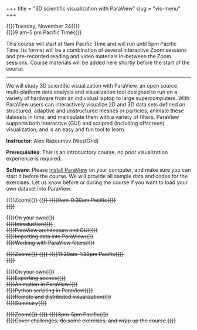 +++
title = "3D scientific visualization with ParaView"
slug = "vis-menu"
+++

{{<cor>}}Tuesday, November 24{{</cor>}}\
{{<cgr>}}9 am–5 pm Pacific Time{{</cgr>}}

This course will start at 9am Pacific Time and will run until 5pm Pacific Time. Its format will be a combination of
several interactive Zoom sessions and pre-recorded reading and video materials in-between the Zoom sessions. Course
materials will be added here shortly before the start of the course.

<!-- Please download a [ZIP file](https://owncloud.westgrid.ca/index.php/s/yG9xbsYLbLymvdZ/download) with the slides (single -->
<!-- PDF combining all chapters), sample datasets and scripts. -->

---

We will study 3D scientific visualization with ParaView, an open source, multi-platform data analysis and visualization
tool designed to run on a variety of hardware from an individual laptop to large supercomputers. With ParaView users can
interactively visualize 2D and 3D data sets defined on structured, adaptive and unstructured meshes or particles,
animate these datasets in time, and manipulate them with a variety of filters. ParaView supports both interactive (GUI)
and scripted (including offscreen) visualization, and is an easy and fun tool to learn.

**Instructor**: Alex Razoumov (WestGrid)

**Prerequisites**: This is an introductory course, no prior visualization experience is required.

**Software**: Please [install ParaView](https://www.paraview.org/download) on your computer, and make sure you can start
it before the course. We will provide all sample data and codes for the exercises. Let us know before or during the
course if you want to load your own dataset into ParaView.



{{<cor>}}Zoom{{</cor>}} {{<s>}} {{<cgr>}}9am-9:30am Pacific{{</cgr>}} \
{{<linktitle url="../vis1" text="Morning opening session">}}

{{<cbr>}}On your own{{</cbr>}} \
{{<nolinktitle>}}Introduction{{</nolinktitle>}} \
{{<nolinktitle>}}ParaView architecture and GUI{{</nolinktitle>}} \
{{<nolinktitle>}}Importing data into ParaView{{</nolinktitle>}} \
{{<nolinktitle>}}Working with ParaView filters{{</nolinktitle>}}

<!-- {{<cbr>}}On your own{{</cbr>}} \ -->
<!-- {{<linktitle url="../vis/vis-01-intro" text="Introduction (40 min)">}} \ -->
<!-- {{<linktitle url="../vis/vis-02-arch" text="ParaView architecture and GUI (11 min)">}} \ -->
<!-- {{<linktitle url="../vis/vis-03-import" text="Importing data into ParaView (29 min)">}} \ -->
<!-- {{<linktitle url="../vis/vis-04-filters" text="Working with ParaView filters (35 min)">}} -->

{{<cor>}}Zoom{{</cor>}} {{<s>}} {{<cgr>}}11:30am-1:30pm Pacific{{</cgr>}} \
{{<linktitle url="../vis2" text="Mid-day session">}}

{{<cbr>}}On your own{{</cbr>}} \
{{<nolinktitle>}}Exporting scenes{{</nolinktitle>}} \
{{<nolinktitle>}}Animation in ParaView{{</nolinktitle>}} \
{{<nolinktitle>}}Python scripting in ParaView{{</nolinktitle>}} \
{{<nolinktitle>}}Remote and distributed visualization{{</nolinktitle>}} \
{{<nolinktitle>}}Summary{{</nolinktitle>}}

<!-- {{<cbr>}}On your own{{</cbr>}} \ -->
<!-- {{<linktitle url="../vis/vis-05-export" text="Exporting scenes (5 min)">}} \ -->
<!-- {{<linktitle url="../vis/vis-06-animation" text="Animation in ParaView (14 min)">}} \ -->
<!-- {{<linktitle url="../vis/vis-07-scripting" text="Python scripting in ParaView (30 min)">}} \ -->
<!-- {{<linktitle url="../vis/vis-08-remote" text="Remote and distributed visualization (37 min)">}} \ -->
<!-- {{<linktitle url="../vis/vis-09-summary" text="Summary (4 min)">}} -->

{{<cor>}}Zoom{{</cor>}} {{<s>}} {{<cgr>}}3pm-5pm Pacific{{</cgr>}} \
{{<nolinktitle>}}Cover challenges, do some exercises, and wrap up the course.{{</nolinktitle>}}
